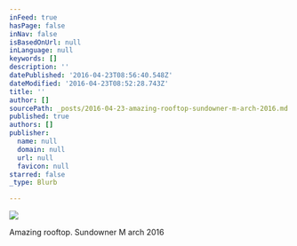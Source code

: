 ```yaml
---
inFeed: true
hasPage: false
inNav: false
isBasedOnUrl: null
inLanguage: null
keywords: []
description: ''
datePublished: '2016-04-23T08:56:40.548Z'
dateModified: '2016-04-23T08:52:28.743Z'
title: ''
author: []
sourcePath: _posts/2016-04-23-amazing-rooftop-sundowner-m-arch-2016.md
published: true
authors: []
publisher:
  name: null
  domain: null
  url: null
  favicon: null
starred: false
_type: Blurb

---
```

![](https://the-grid-user-content.s3-us-west-2.amazonaws.com/96256003-1e00-4082-a427-d900bbc45faa.jpg)

Amazing rooftop. Sundowner M arch 2016